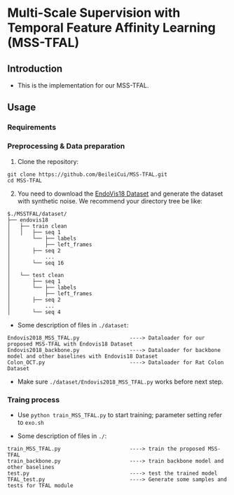 # Multi-Scale Supervision with Temporal Feature Affinity Learning (MSS-TFAL)

## Introduction
* This is the implementation for our MSS-TFAL.

## Usage

### Requirements

### Preprocessing & Data preparation

1. Clone the repository:

```
git clone https://github.com/BeileiCui/MSS-TFAL.git
cd MSS-TFAL
```

2. You need to download the [EndoVis18 Dataset](https://endovissub2018-roboticscenesegmentation.grand-challenge.org/Home/) and generate the dataset with synthetic noise. We recommend your directory tree be like:
```
$./MSSTFAL/dataset/
├── endovis18
│   ├── train clean
│   │   ├── seq 1
│       └── ├── labels
│           ├── left_frames
│       ├── seq 2
│           ...
│       └── seq 16
│
│   └── test clean
│       ├── seq 1
│       └── ├── labels
│           ├── left_frames
│       ├── seq 2
│           ...
│       └── seq 4
```

* Some description of files in ```./dataset```:

```
Endovis2018_MSS_TFAL.py                ----> Dataloader for our proposed MSS-TFAL with Endovis18 Dataset
Endovis2018_backbone.py                ----> Dataloader for backbone model and other baselines with Endovis18 Dataset
Colon_OCT.py                           ----> Dataloader for Rat Colon Dataset
```
* Make sure ```./dataset/Endovis2018_MSS_TFAL.py``` works before next step. 

### Traing process
* Use ```python train_MSS_TFAL.py``` to start training; parameter setting refer to ```exo.sh```

* Some description of files in ```./```:

```
train_MSS_TFAL.py                      ----> train the proposed MSS-TFAL
train_backbone.py                      ----> train backbone model and other baselines
test.py                                ----> test the trained model
TFAL_test.py                           ----> Generate some samples and tests for TFAL module
```
